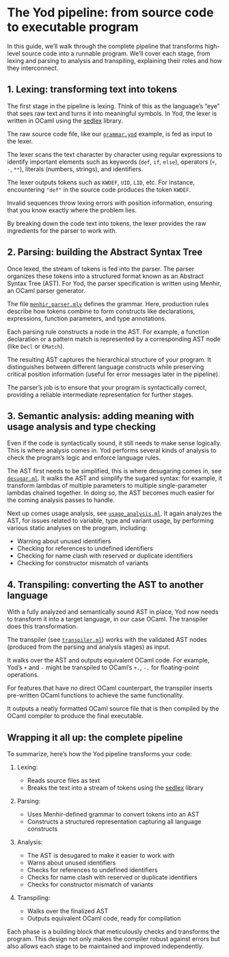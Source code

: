 <!--
SPDX-FileCopyrightText: 2025 Milesime <213074881+milesime@users.noreply.github.com>

SPDX-License-Identifier: CC-BY-SA-4.0
-->

# The Yod pipeline: from source code to executable program

In this guide, we’ll walk through the complete pipeline that transforms high-level source code into a runnable program. We’ll cover each stage, from lexing and parsing to analysis and transpiling, explaining their roles and how they interconnect.

## 1. Lexing: transforming text into tokens

The first stage in the pipeline is lexing. Think of this as the language’s “eye” that sees raw text and turns it into meaningful symbols. In Yod, the lexer is written in OCaml using the [sedlex](https://github.com/ocaml-community/sedlex) library.

The raw source code file, like our [`grammar.yod`](https://github.com/yodlang/yod/blob/main/examples/grammar.yod) example, is fed as input to the lexer.

The lexer scans the text character by character using regular expressions to identify important elements such as keywords (`def`, `if`, `else`), operators (`+`, `-`, `**`), literals (numbers, strings), and identifiers.

The lexer outputs tokens such as `KWDEF`, `UID`, `LID`, etc. For instance, encountering `"def"` in the source code produces the token `KWDEF`.

Invalid sequences throw lexing errors with position information, ensuring that you know exactly where the problem lies.

By breaking down the code text into tokens, the lexer provides the raw ingredients for the parser to work with.

## 2. Parsing: building the Abstract Syntax Tree

Once lexed, the stream of tokens is fed into the parser. The parser organizes these tokens into a structured format known as an Abstract Syntax Tree (AST). For Yod, the parser specification is written using Menhir, an OCaml parser generator.

The file [`menhir_parser.mly`](https://github.com/yodlang/yod/blob/main/lib/menhir_parser.mly) defines the grammar. Here, production rules describe how tokens combine to form constructs like declarations, expressions, function parameters, and type annotations.

Each parsing rule constructs a node in the AST. For example, a function declaration or a pattern match is represented by a corresponding AST node (like `Decl` or `EMatch`).

The resulting AST captures the hierarchical structure of your program. It distinguishes between different language constructs while preserving critical position information (useful for error messages later in the pipeline).

The parser’s job is to ensure that your program is syntactically correct, providing a reliable intermediate representation for further stages.

## 3. Semantic analysis: adding meaning with usage analysis and type checking

Even if the code is syntactically sound, it still needs to make sense logically. This is where analysis comes in. Yod performs several kinds of analysis to check the program’s logic and enforce language rules.

The AST first needs to be simplified, this is where desugaring comes in, see [`desugar.ml`](https://github.com/yodlang/yod/blob/main/lib/desugar.ml). It walks the AST and simplify the sugared syntax: for example, it transform lambdas of multiple parameters to multiple single-parameter lambdas chained together. In doing so, the AST becomes much easier for the coming analysis passes to handle.

Next up comes usage analysis, see [`usage_analysis.ml`](https://github.com/yodlang/yod/blob/main/lib/usage_analysis.ml). It again analyzes the AST, for issues related to variable, type and variant usage, by performing various static analyses on the program, including:

- Warning about unused identifiers
- Checking for references to undefined identifiers
- Checking for name clash with reserved or duplicate identifiers
- Checking for constructor mismatch of variants

## 4. Transpiling: converting the AST to another language

With a fully analyzed and semantically sound AST in place, Yod now needs to transform it into a target language, in our case OCaml. The transpiler does this transformation.

The transpiler (see [`transpiler.ml`](https://github.com/yodlang/yod/blob/main/bin/transpiler.ml)) works with the validated AST nodes (produced from the parsing and analysis stages) as input.

It walks over the AST and outputs equivalent OCaml code. For example, Yod’s `+` and `-` might be transpiled to OCaml’s `+.`, `-.` for floating-point operations.

For features that have no direct OCaml counterpart, the transpiler inserts pre-written OCaml functions to achieve the same functionality.

It outputs a neatly formatted OCaml source file that is then compiled by the OCaml compiler to produce the final executable.

## Wrapping it all up: the complete pipeline

To summarize, here’s how the Yod pipeline transforms your code:

1. Lexing:

   - Reads source files as text
   - Breaks the text into a stream of tokens using the [sedlex](https://github.com/ocaml-community/sedlex) library

2. Parsing:

   - Uses Menhir-defined grammar to convert tokens into an AST
   - Constructs a structured representation capturing all language constructs

3. Analysis:

   - The AST is desugared to make it easier to work with
   - Warns about unused identifiers
   - Checks for references to undefined identifiers
   - Checks for name clash with reserved or duplicate identifiers
   - Checks for constructor mismatch of variants

4. Transpiling:

   - Walks over the finalized AST
   - Outputs equivalent OCaml code, ready for compilation

Each phase is a building block that meticulously checks and transforms the program. This design not only makes the compiler robust against errors but also allows each stage to be maintained and improved independently.
